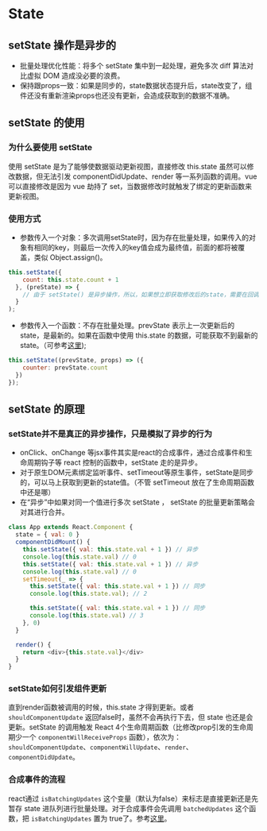 # State

## setState 操作是异步的
  - 批量处理优化性能：将多个 setState 集中到一起处理，避免多次 diff 算法对比虚拟 DOM 造成没必要的浪费。
  - 保持跟props一致：如果是同步的，state数据状态提升后，state改变了，组件还没有重新渲染props也还没有更新，会造成获取到的数据不准确。

## setState 的使用
  ### 为什么要使用 setState
  
  使用 setState 是为了能够使数据驱动更新视图，直接修改 this.state 虽然可以修改数据，但无法引发 componentDidUpdate、render 等一系列函数的调用。vue 可以直接修改是因为 vue 劫持了 set，当数据修改时就触发了绑定的更新函数来更新视图。

  ### 使用方式

  - 参数传入一个对象：多次调用setState时，因为存在批量处理，如果传入的对象有相同的key，则最后一次传入的key值会成为最终值，前面的都将被覆盖，类似 Object.assign()。

```js
this.setState({
    count: this.state.count + 1
  }, (preState) => {
    // 由于 setState() 是异步操作，所以，如果想立即获取修改后的state，需要在回调函数中获取
  }
);
```
  - 参数传入一个函数：不存在批量处理。prevState 表示上一次更新后的 state，是最新的。如果在函数中使用 this.state 的数据，可能获取不到最新的state。（可参考[这里](https://blog.csdn.net/Mr_28/article/details/84778001));

```js
this.setState((prevState, props) => ({
    counter: prevState.count
  })
});
```

## setState 的原理
### setState并不是真正的异步操作，只是模拟了异步的行为
  - onClick、onChange 等jsx事件其实是react的合成事件，通过合成事件和生命周期钩子等 react 控制的函数中，setState 走的是异步。
  - 对于原生DOM元素绑定监听事件、setTimeout等原生事件，setState是同步的，可以马上获取到更新的state值。（不管 setTimeout 放在了生命周期函数中还是哪）
  - 在“异步”中如果对同一个值进行多次 setState ， setState 的批量更新策略会对其进行合并。

```js
class App extends React.Component {
  state = { val: 0 }
  componentDidMount() {
    this.setState({ val: this.state.val + 1 }) // 异步
    console.log(this.state.val) // 0
    this.setState({ val: this.state.val + 1 }) // 异步
    console.log(this.state.val) // 0
    setTimeout(_ => {
      this.setState({ val: this.state.val + 1 }) // 同步
      console.log(this.state.val); // 2

      this.setState({ val: this.state.val + 1 }) // 同步
      console.log(this.state.val) // 3
    }, 0)
  }

  render() {
    return <div>{this.state.val}</div>
  }
}
```

### setState如何引发组件更新

  直到render函数被调用的时候，this.state 才得到更新。或者 `shouldComponentUpdate` 返回false时，虽然不会再执行下去，但 state 也还是会更新。setState 的调用触发 React 4个生命周期函数（比修改prop引发的生命周期少一个 `componentWillReceiveProps` 函数），依次为：`shouldComponentUpdate`、`componentWillUpdate`、`render`、`componentDidUpdate`。

### 合成事件的流程
  react通过 `isBatchingUpdates` 这个变量（默认为false）来标志是直接更新还是先暂存 state 进队列进行批量处理。对于合成事件会先调用 `batchedUpdates` 这个函数，把 `isBatchingUpdates` 置为 true了。参考[这里](https://github.com/olifer655/react/issues/18)。





